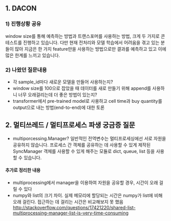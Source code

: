 ## 1. DACON 
###  1) 진행상황 공유
window size를 통해 예측하는 방법과 트랜스포머를 사용하는 방법, 크게 두 가지로 콘테스트를 진행하고 있습니다. 다만 현재 전처리와 모델 학습에서 어려움을 겪고 있는 분들이 많아 지금은 한 가지 feature만을 사용하는 방법으로만 결과를 예측하고 있고 이에 많은 한계를 느끼고 있습니다.
###  2) 나왔던 질문내용 
- 각 sample_id마다 새로운 모델을 만들어 사용하는지?
- window size를 100으로 잡았을 때 데이터를 새로 만들기 위해 append를 사용하니 너무 오래걸리는데 더 좋은 방법이 있는지?
- transformer에서 pre-trained model로 사용하고 cell time과 buy quantity를 output으로 내는 방법(end-to-end)에 대한 토론
## 2. 멀티쓰레드 / 멀티프로세스 파생 궁금증 질문
- multiporcessing.Manager? 
일반적인 전역변수는 멀티프로세싱에선 서로 자원을 공유하지 않습니다. 프로세스 간 객체를 공유하는 데 사용할 수 있게 제작된 SyncManager 객체를 사용할 수 있게 해주는 모듈로 dict, queue, list 등을 사용할 수 있습니다.

#### 추가로 정리한 내용

- multiprocessing에서 manager을 이용하여 자원을 공유할 경우, 시간이 오래 걸릴 수 있다
- numpy와 list의 크기 차이. 실제 메모리에 할당되는 시간은 numpy가 list에 비해 오래 걸린다. 접근하는 데 걸리는 시간은 비교해보지 못 했음
http://stackoverflow.com/questions/17421220/shared-list-multiprocessing-manager-list-is-very-time-consuming
